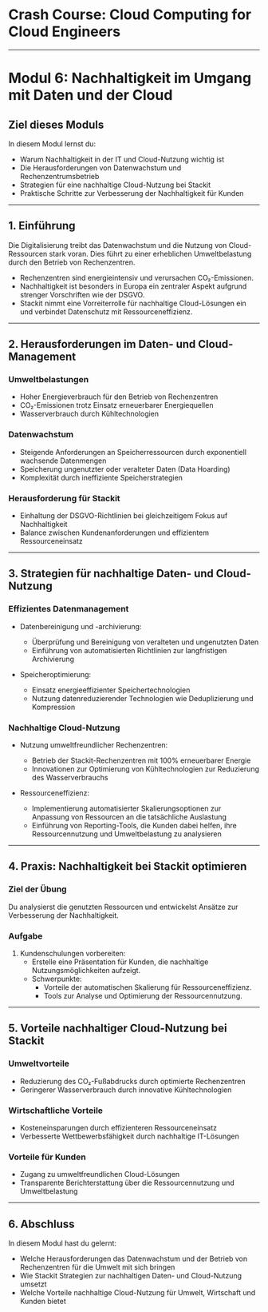 # Crash Course: Cloud Computing for Cloud Engineers

---

# Modul 6: Nachhaltigkeit im Umgang mit Daten und der Cloud

## Ziel dieses Moduls

In diesem Modul lernst du:
- Warum Nachhaltigkeit in der IT und Cloud-Nutzung wichtig ist
- Die Herausforderungen von Datenwachstum und Rechenzentrumsbetrieb
- Strategien für eine nachhaltige Cloud-Nutzung bei Stackit
- Praktische Schritte zur Verbesserung der Nachhaltigkeit für Kunden

---

## 1. Einführung

Die Digitalisierung treibt das Datenwachstum und die Nutzung von Cloud-Ressourcen stark voran. Dies führt zu einer erheblichen Umweltbelastung durch den Betrieb von Rechenzentren.

- Rechenzentren sind energieintensiv und verursachen CO₂-Emissionen.
- Nachhaltigkeit ist besonders in Europa ein zentraler Aspekt aufgrund strenger Vorschriften wie der DSGVO.
- Stackit nimmt eine Vorreiterrolle für nachhaltige Cloud-Lösungen ein und verbindet Datenschutz mit Ressourceneffizienz.

---

## 2. Herausforderungen im Daten- und Cloud-Management

### Umweltbelastungen
- Hoher Energieverbrauch für den Betrieb von Rechenzentren
- CO₂-Emissionen trotz Einsatz erneuerbarer Energiequellen
- Wasserverbrauch durch Kühltechnologien

### Datenwachstum
- Steigende Anforderungen an Speicherressourcen durch exponentiell wachsende Datenmengen
- Speicherung ungenutzter oder veralteter Daten (Data Hoarding)
- Komplexität durch ineffiziente Speicherstrategien

### Herausforderung für Stackit
- Einhaltung der DSGVO-Richtlinien bei gleichzeitigem Fokus auf Nachhaltigkeit
- Balance zwischen Kundenanforderungen und effizientem Ressourceneinsatz

---

## 3. Strategien für nachhaltige Daten- und Cloud-Nutzung

### Effizientes Datenmanagement
- Datenbereinigung und -archivierung:
    - Überprüfung und Bereinigung von veralteten und ungenutzten Daten
    - Einführung von automatisierten Richtlinien zur langfristigen Archivierung

- Speicheroptimierung:
    - Einsatz energieeffizienter Speichertechnologien
    - Nutzung datenreduzierender Technologien wie Deduplizierung und Kompression

### Nachhaltige Cloud-Nutzung
- Nutzung umweltfreundlicher Rechenzentren:
    - Betrieb der Stackit-Rechenzentren mit 100% erneuerbarer Energie
    - Innovationen zur Optimierung von Kühltechnologien zur Reduzierung des Wasserverbrauchs

- Ressourceneffizienz:
    - Implementierung automatisierter Skalierungsoptionen zur Anpassung von Ressourcen an die tatsächliche Auslastung
    - Einführung von Reporting-Tools, die Kunden dabei helfen, ihre Ressourcennutzung und Umweltbelastung zu analysieren

---

## 4. Praxis: Nachhaltigkeit bei Stackit optimieren

### Ziel der Übung
Du analysierst die genutzten Ressourcen und entwickelst Ansätze zur Verbesserung der Nachhaltigkeit.

### Aufgabe

1. Kundenschulungen vorbereiten:
    - Erstelle eine Präsentation für Kunden, die nachhaltige Nutzungsmöglichkeiten aufzeigt.
    - Schwerpunkte:
        - Vorteile der automatischen Skalierung für Ressourceneffizienz.
        - Tools zur Analyse und Optimierung der Ressourcennutzung.

---

## 5. Vorteile nachhaltiger Cloud-Nutzung bei Stackit

### Umweltvorteile
- Reduzierung des CO₂-Fußabdrucks durch optimierte Rechenzentren
- Geringerer Wasserverbrauch durch innovative Kühltechnologien

### Wirtschaftliche Vorteile
- Kosteneinsparungen durch effizienteren Ressourceneinsatz
- Verbesserte Wettbewerbsfähigkeit durch nachhaltige IT-Lösungen

### Vorteile für Kunden
- Zugang zu umweltfreundlichen Cloud-Lösungen
- Transparente Berichterstattung über die Ressourcennutzung und Umweltbelastung

---

## 6. Abschluss

In diesem Modul hast du gelernt:
- Welche Herausforderungen das Datenwachstum und der Betrieb von Rechenzentren für die Umwelt mit sich bringen
- Wie Stackit Strategien zur nachhaltigen Daten- und Cloud-Nutzung umsetzt
- Welche Vorteile nachhaltige Cloud-Nutzung für Umwelt, Wirtschaft und Kunden bietet

